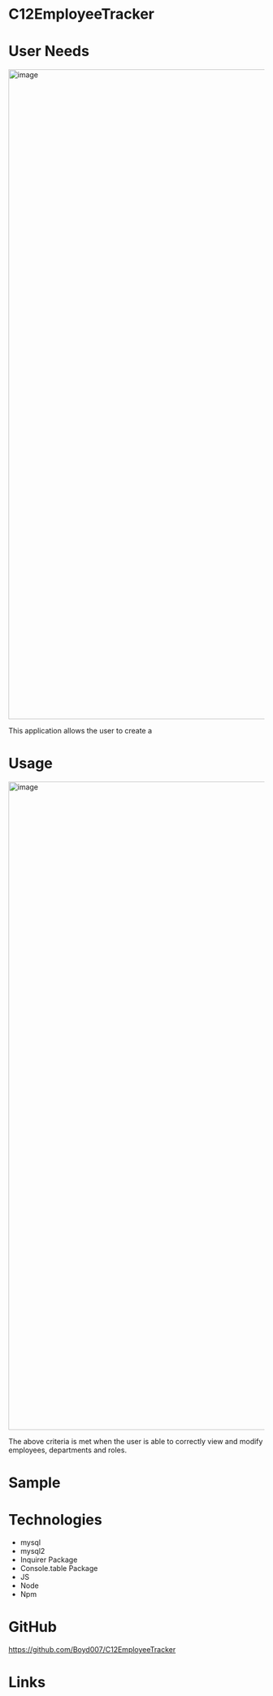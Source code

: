 # C12EmployeeTracker


# User Needs

<img width="1280" alt="image" src="https://user-images.githubusercontent.com/105176171/180005946-e18fbcc2-e9a1-4a79-b7b1-e386f3222048.png">

This application allows the user to create a 


# Usage

<img width="1277" alt="image" src="https://user-images.githubusercontent.com/105176171/180006097-60a611b1-9ad8-4192-af32-1f2b188b0109.png">

The above criteria is met when the user is able to correctly view and modify employees, departments and roles.

# Sample 


# Technologies

* mysql
* mysql2
* Inquirer Package
* Console.table Package
* JS
* Node
* Npm

# GitHub

https://github.com/Boyd007/C12EmployeeTracker

# Links
